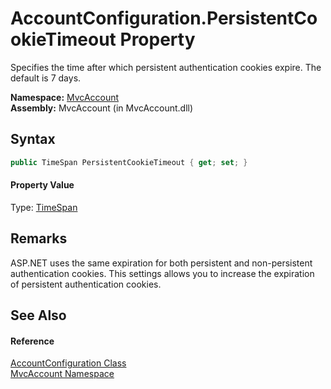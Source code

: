AccountConfiguration.PersistentCookieTimeout Property
=====================================================
Specifies the time after which persistent authentication cookies expire. The default is 7 days.

**Namespace:** [MvcAccount][1]  
**Assembly:** MvcAccount (in MvcAccount.dll)

Syntax
------

```csharp
public TimeSpan PersistentCookieTimeout { get; set; }
```

#### Property Value
Type: [TimeSpan][2]

Remarks
-------
 ASP.NET uses the same expiration for both persistent and non-persistent authentication cookies. This settings allows you to increase the expiration of persistent authentication cookies. 

See Also
--------

#### Reference
[AccountConfiguration Class][3]  
[MvcAccount Namespace][1]  

[1]: ../README.md
[2]: http://msdn.microsoft.com/en-us/library/269ew577
[3]: README.md